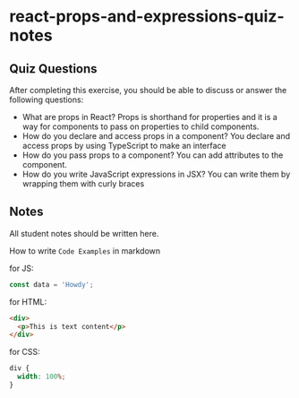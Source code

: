 # react-props-and-expressions-quiz-notes

## Quiz Questions

After completing this exercise, you should be able to discuss or answer the following questions:

- What are props in React?
  Props is shorthand for properties and it is a way for components to pass on properties to child components.
- How do you declare and access props in a component?
  You declare and access props by using TypeScript to make an interface
- How do you pass props to a component?
  You can add attributes to the component.
- How do you write JavaScript expressions in JSX?
  You can write them by wrapping them with curly braces

## Notes

All student notes should be written here.

How to write `Code Examples` in markdown

for JS:

```javascript
const data = 'Howdy';
```

for HTML:

```html
<div>
  <p>This is text content</p>
</div>
```

for CSS:

```css
div {
  width: 100%;
}
```
